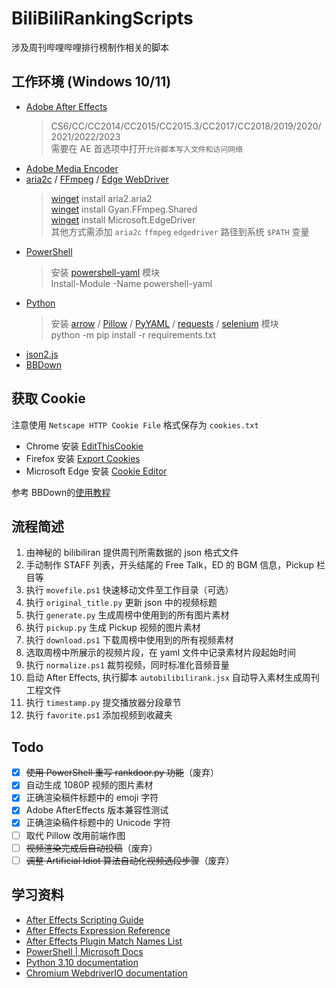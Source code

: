 # BiliBiliRankingScripts

涉及周刊哔哩哔哩排行榜制作相关的脚本

## 工作环境 (Windows 10/11)

- [Adobe After Effects](https://www.adobe.com/products/aftereffects.html)
    > CS6/CC/CC2014/CC2015/CC2015.3/CC2017/CC2018/2019/2020/2021/2022/2023  
    需要在 AE 首选项中打开`允许脚本写入文件和访问网络`
- [Adobe Media Encoder](https://www.adobe.com/products/media-encoder.html)
- [aria2c](https://aria2.github.io/) / [FFmpeg](https://ffmpeg.org/) / [Edge WebDriver](https://developer.microsoft.com/en-us/microsoft-edge/tools/webdriver/)
    > [winget](https://github.com/microsoft/winget-cli) install aria2.aria2  
    > [winget](https://github.com/microsoft/winget-cli) install Gyan.FFmpeg.Shared  
    > [winget](https://github.com/microsoft/winget-cli) install Microsoft.EdgeDriver  
    > 其他方式需添加 `aria2c` `ffmpeg` `edgedriver` 路径到系统 `$PATH` 变量
- [PowerShell](https://docs.microsoft.com/zh-cn/powershell/)
    > 安装 [powershell-yaml](https://www.powershellgallery.com/packages/powershell-yaml) 模块  
    > Install-Module -Name powershell-yaml
- [Python](https://www.python.org/)
    > 安装 [arrow](https://pypi.org/project/arrow/) / [Pillow](https://pypi.org/project/Pillow/) / [PyYAML](https://pypi.org/project/PyYAML/) / [requests](https://pypi.org/project/requests/) / [selenium](https://pypi.org/project/selenium/) 模块  
    > python -m pip install -r requirements.txt
- [json2.js](https://github.com/douglascrockford/JSON-js)
- [BBDown](https://github.com/nilaoda/BBDown)

## 获取 Cookie

注意使用 `Netscape HTTP Cookie File` 格式保存为 `cookies.txt`

- Chrome 安装 [EditThisCookie](https://chrome.google.com/webstore/detail/fngmhnnpilhplaeedifhccceomclgfbg)
- Firefox 安装 [Export Cookies](https://addons.mozilla.org/en-US/firefox/addon/export-cookies-txt/)
- Microsoft Edge 安装 [Cookie Editor](https://microsoftedge.microsoft.com/addons/detail/cookie-editor/ajfboaconbpkglpfanbmlfgojgndmhmc)

参考 BBDown的[使用教程](https://github.com/nilaoda/BBDown#%E4%BD%BF%E7%94%A8%E6%95%99%E7%A8%8B)

## 流程简述

1. 由神秘的 bilibiliran 提供周刊所需数据的 json 格式文件
2. 手动制作 STAFF 列表，开头结尾的 Free Talk，ED 的 BGM 信息，Pickup 栏目等
3. 执行 `movefile.ps1` 快速移动文件至工作目录（可选）
4. 执行 `original_title.py` 更新 json 中的视频标题
5. 执行 `generate.py` 生成周榜中使用到的所有图片素材
6. 执行 `pickup.py` 生成 Pickup 视频的图片素材
7. 执行 `download.ps1` 下载周榜中使用到的所有视频素材
8. 选取周榜中所展示的视频片段，在 yaml 文件中记录素材片段起始时间
9. 执行 `normalize.ps1` 裁剪视频，同时标准化音频音量
10. 启动 After Effects, 执行脚本 `autobilibilirank.jsx` 自动导入素材生成周刊工程文件
11. 执行 `timestamp.py` 提交播放器分段章节
12. 执行 `favorite.ps1` 添加视频到收藏夹

## Todo

- [x] ~~使用 PowerShell 重写 rankdoor.py 功能~~（废弃）
- [x] 自动生成 1080P 视频的图片素材
- [x] 正确渲染稿件标题中的 emoji 字符
- [x] Adobe AfterEffects 版本兼容性测试
- [x] 正确渲染稿件标题中的 Unicode 字符
- [ ] 取代 Pillow 改用前端作图
- [ ] ~~视频渲染完成后自动投稿~~（废弃）
- [ ] ~~调整 Artificial Idiot 算法自动化视频选段步骤~~（废弃）

## 学习资料

- [After Effects Scripting Guide](https://ae-scripting.docsforadobe.dev/)
- [After Effects Expression Reference](https://ae-expressions.docsforadobe.dev/)
- [After Effects Plugin Match Names List](https://fendrafx.com/utility/after-effects-plugin-match-names-list/)
- [PowerShell | Microsoft Docs](https://docs.microsoft.com/en-us/powershell/scripting/overview)
- [Python 3.10 documentation](https://docs.python.org/3.10/)
- [Chromium WebdriverIO documentation](https://webdriver.io/docs/api/chromium/)
